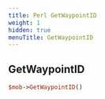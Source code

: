 ```yaml
---
title: Perl GetWaypointID
weight: 1
hidden: true
menuTitle: GetWaypointID
---
```

## GetWaypointID
```perl
$mob->GetWaypointID()
```
